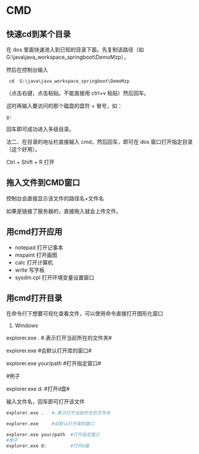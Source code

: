 # CMD

## 快速cd到某个目录

在 dos 里面快速进入到已知的目录下面。先复制该路径（如G:\java\java_workspace_springboot\DemoMzp），

然后在控制台输入

```
 cd  G:\java\java_workspace_springboot\DemoMzp
```

（点击右键，点击粘贴。不能直接用 ctrl+v 粘贴）然后回车。

这时再输入要访问的那个磁盘的盘符 + 冒号，如：

```
g:
```

回车即可成功进入多级目录。

法二、在目录的地址栏直接输入 cmd，然后回车，即可在 dos 窗口打开指定目录（这个好用）。

Ctrl + Shift + R 打开


## 拖入文件到CMD窗口

控制台会直接显示该文件的路径名+文件名

如果是链接了服务器的，直接拖入就会上传文件。



## 用cmd打开应用

* notepad 打开记事本
* mspaint 打开画图
* calc 打开计算机
* write 写字板
* sysdm.cpl 打开环境变量设置窗口

## 用cmd打开目录

在命令行下想要可视化查看文件，可以使用命令直接打开图形化窗口

1. Windows

explorer.exe .  #.表示打开当前所在的文件夹#

explorer.exe   #会默认打开库的窗口#

explorer.exe your/path #打开指定窗口#

\#例子

explorer.exe d:     #打开d盘#

输入文件名，回车即可打开该文件

```bash
explorer.exe .   #.表示打开当前所在的文件夹

explorer.exe     #会默认打开库的窗口

explorer.exe your/path  #打开指定窗口
#例子
explorer.exe d:         #打开d盘
```
